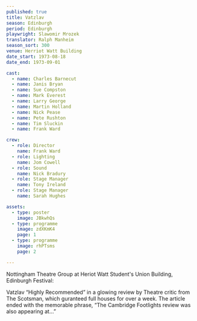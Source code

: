 ```yaml
---
published: true
title: Vatzlav
season: Edinburgh
period: Edinburgh
playwright: Slawomir Mrozek
translator: Ralph Manheim
season_sort: 300
venue: Herriot Watt Building
date_start: 1973-08-18
date_end: 1973-09-01

cast:
  - name: Charles Barnecut
  - name: Janis Bryan
  - name: Sue Compston
  - name: Mark Everest
  - name: Larry George
  - name: Martin Holland
  - name: Nick Pease
  - name: Pete Rushton
  - name: Tim Sluckin
  - name: Frank Ward

crew:
  - role: Director
    name: Frank Ward
  - role: Lighting
    name: Jom Cowell
  - role: Sound
    name: Nick Bradury
  - role: Stage Manager
    name: Tony Ireland
  - role: Stage Manager
    name: Sarah Hughes

assets:
  - type: poster
    image: JBkwhQs
  - type: programme
    image: zdXKmK4
    page: 1
  - type: programme
    image: rhPTsms
    page: 2

---
```


Nottingham Theatre Group at Heriot Watt Student's Union Building, Edinburgh Festival:

Vatzlav “Highly Recommended” in a glowing review by Theatre critic from The Scotsman, which guranteed full houses for over a week. The article ended with the memorable phrase, “The Cambridge Footlights review was also appearing at…”
